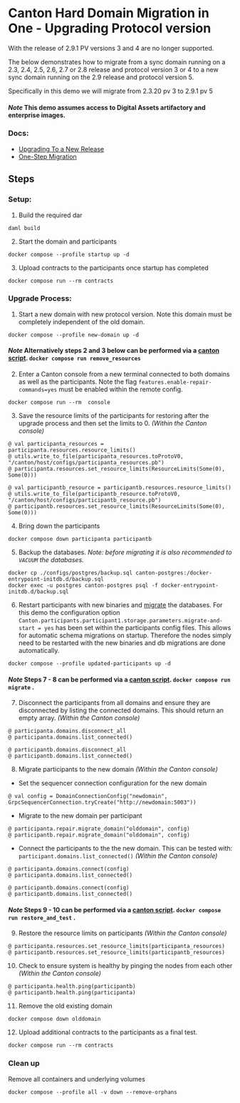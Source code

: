 # Canton Hard Domain Migration in One - Upgrading Protocol version

With the release of 2.9.1 PV versions 3 and 4 are no longer supported. 

The below demonstrates how to migrate from a sync domain running on a 2.3, 2.4, 2.5, 2.6, 2.7 or 2.8 release and protocol version 3 or 4 to a new sync domain running on the 2.9 release and protocol version 5. 

Specifically in this demo we will migrate from 2.3.20 pv 3 to 2.9.1 pv 5

#### _Note_ This demo assumes access to Digital Assets artifactory and enterprise images.

### Docs:

* [Upgrading To a New Release](https://docs.daml.com/canton/usermanual/upgrading.html)
* [One-Step Migration](https://docs.daml.com/canton/usermanual/upgrading.html#one-step-migration)

## Steps

### Setup:
1. Build the required dar
```
daml build
```
2. Start the domain and participants 
```
docker compose --profile startup up -d
```
3. Upload contracts to the participants once startup has completed
```
docker compose run --rm contracts
```

### Upgrade Process:
1. Start a new domain with new protocol version. Note this domain must be completely independent of the old domain.
```
docker compose --profile new-domain up -d
```

#### _Note_ Alternatively steps 2 and 3 below can be performed via a [canton script](./canton-scripts/remove-resources.canton). `docker compose run remove_resources`

2. Enter a Canton console from a new terminal connected to both domains as well as the participants. Note the flag `features.enable-repair-commands=yes` must be enabled within the remote config.
```
docker compose run --rm  console
```

3. Save the resource limits of the participants for restoring after the upgrade process and then set the limits to 0. _(Within the Canton console)_

```
@ val participanta_resources = participanta.resources.resource_limits()
@ utils.write_to_file(participanta_resources.toProtoV0, "/canton/host/configs/participanta_resources.pb")
@ participanta.resources.set_resource_limits(ResourceLimits(Some(0), Some(0)))

@ val participantb_resource = participantb.resources.resource_limits()
@ utils.write_to_file(participantb_resource.toProtoV0, "/canton/host/configs/participantb_resource.pb")
@ participantb.resources.set_resource_limits(ResourceLimits(Some(0), Some(0)))
```

4. Bring down the participants
```
docker compose down participanta participantb
``` 

5. Backup the databases. *Note: before migrating it is also recommended to `VACUUM` the databases.*
```
docker cp ./configs/postgres/backup.sql canton-postgres:/docker-entrypoint-initdb.d/backup.sql
docker exec -u postgres canton-postgres psql -f docker-entrypoint-initdb.d/backup.sql
```

6. Restart participants with new binaries and [migrate](https://docs.daml.com/Canton/usermanual/upgrading.html#migrating-the-database) the databases. For this demo the configuration option `Canton.participants.participant1.storage.parameters.migrate-and-start = yes` has been set within the participants config files. This allows for automatic schema migrations on startup. Therefore the nodes simply need to be restarted with the new binaries and db migrations are done automatically.

```
docker compose --profile updated-participants up -d
```

#### _Note_ Steps 7 - 8 can be performed via a [canton script](./canton-scripts/migrate.canton). `docker compose run migrate` .

7. Disconnect the participants from all domains and ensure they are disconnected by listing the connected domains. This should return an empty array. _(Within the Canton console)_
```
@ participanta.domains.disconnect_all
@ participanta.domains.list_connected() 

@ participantb.domains.disconnect_all
@ participantb.domains.list_connected() 
```

8. Migrate participants to the new domain _(Within the Canton console)_

* Set the sequencer connection configuration for the new domain 
```
@ val config = DomainConnectionConfig("newdomain", GrpcSequencerConnection.tryCreate("http://newdomain:5003"))
```

* Migrate to the new domain per participant 
```
@ participanta.repair.migrate_domain("olddomain", config) 
@ participantb.repair.migrate_domain("olddomain", config) 
```

* Connect the participants to the the new domain. This can be tested with:  `participant.domains.list_connected()` _(Within the Canton console)_
```
@ participanta.domains.connect(config) 
@ participanta.domains.list_connected() 

@ participantb.domains.connect(config)
@ participantb.domains.list_connected() 
```

#### _Note_ Steps 9 - 10 can be performed via a [canton script](./canton-scripts/migrate.canton). `docker compose run restore_and_test` .

9. Restore the resource limits on participants _(Within the Canton console)_
```
@ participanta.resources.set_resource_limits(participanta_resources)
@ participantb.resources.set_resource_limits(participantb_resources)
```

10. Check to ensure system is healthy by pinging the nodes from each other _(Within the Canton console)_

```
@ participanta.health.ping(participantb)
@ participantb.health.ping(participanta)
```

11. Remove the old existing domain

```
docker compose down olddomain
```

12. Upload additional contracts to the participants as a final test.
```
docker compose run --rm contracts
```

### Clean up 

Remove all containers and underlying volumes
```
docker compose --profile all -v down --remove-orphans 
```